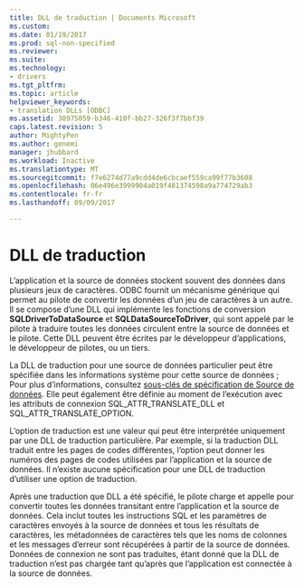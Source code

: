 ```yaml
---
title: DLL de traduction | Documents Microsoft
ms.custom: 
ms.date: 01/19/2017
ms.prod: sql-non-specified
ms.reviewer: 
ms.suite: 
ms.technology:
- drivers
ms.tgt_pltfrm: 
ms.topic: article
helpviewer_keywords:
- translation DLLs [ODBC]
ms.assetid: 38975059-b346-410f-bb27-326f3f7bbf39
caps.latest.revision: 5
author: MightyPen
ms.author: genemi
manager: jhubbard
ms.workload: Inactive
ms.translationtype: MT
ms.sourcegitcommit: f7e6274d77a9cdd4de6cbcaef559ca99f77b3608
ms.openlocfilehash: 06e496e3999904a019f481374598a9a774729ab3
ms.contentlocale: fr-fr
ms.lasthandoff: 09/09/2017

---
```

# <a name="translation-dlls"></a>DLL de traduction
L’application et la source de données stockent souvent des données dans plusieurs jeux de caractères. ODBC fournit un mécanisme générique qui permet au pilote de convertir les données d’un jeu de caractères à un autre. Il se compose d’une DLL qui implémente les fonctions de conversion **SQLDriverToDataSource** et **SQLDataSourceToDriver**, qui sont appelé par le pilote à traduire toutes les données circulent entre la source de données et le pilote. Cette DLL peuvent être écrites par le développeur d’applications, le développeur de pilotes, ou un tiers.  
  
 La DLL de traduction pour une source de données particulier peut être spécifiée dans les informations système pour cette source de données ; Pour plus d’informations, consultez [sous-clés de spécification de Source de données](../../../odbc/reference/install/data-source-specification-subkeys.md). Elle peut également être définie au moment de l’exécution avec les attributs de connexion SQL_ATTR_TRANSLATE_DLL et SQL_ATTR_TRANSLATE_OPTION.  
  
 L’option de traduction est une valeur qui peut être interprétée uniquement par une DLL de traduction particulière. Par exemple, si la traduction DLL traduit entre les pages de codes différentes, l’option peut donner les numéros des pages de codes utilisées par l’application et la source de données. Il n’existe aucune spécification pour une DLL de traduction d’utiliser une option de traduction.  
  
 Après une traduction que DLL a été spécifié, le pilote charge et appelle pour convertir toutes les données transitant entre l’application et la source de données. Cela inclut toutes les instructions SQL et les paramètres de caractères envoyés à la source de données et tous les résultats de caractères, les métadonnées de caractères tels que les noms de colonnes et les messages d’erreur sont récupérées à partir de la source de données. Données de connexion ne sont pas traduites, étant donné que la DLL de traduction n’est pas chargée tant qu’après que l’application est connectée à la source de données.

